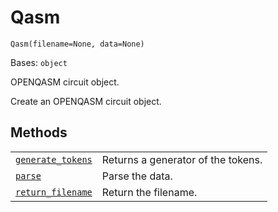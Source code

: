 # Qasm



`Qasm(filename=None, data=None)`

Bases: `object`

OPENQASM circuit object.

Create an OPENQASM circuit object.

## Methods

|                                                                                                                           |                                    |
| ------------------------------------------------------------------------------------------------------------------------- | ---------------------------------- |
| [`generate_tokens`](qiskit.qasm.Qasm.generate_tokens#qiskit.qasm.Qasm.generate_tokens "qiskit.qasm.Qasm.generate_tokens") | Returns a generator of the tokens. |
| [`parse`](qiskit.qasm.Qasm.parse#qiskit.qasm.Qasm.parse "qiskit.qasm.Qasm.parse")                                         | Parse the data.                    |
| [`return_filename`](qiskit.qasm.Qasm.return_filename#qiskit.qasm.Qasm.return_filename "qiskit.qasm.Qasm.return_filename") | Return the filename.               |
